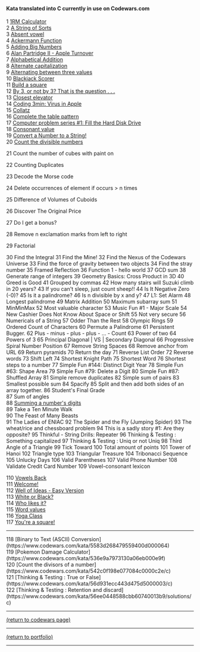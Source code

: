 <!-- For more details see [GitHub Flavored Markdown](https://guides.github.com/features/mastering-markdown/). -->

#### Kata translated into C currently in use on Codewars.com

<!-- eventually these could be ranked by solves and live updated -->
<!-- <a href="http://example.com/" target="_blank">Hello, world!</a> -->
<!-- [1RM Calculator](https://www.codewars.com/kata/595bbea8a930ac0b91000130){:target="_blank"} -->

1 [1RM Calculator](https://www.codewars.com/kata/595bbea8a930ac0b91000130)<br>
2 [A String of Sorts](https://www.codewars.com/kata/536c6b8749aa8b3c2600029a)<br>
3 [Absent vowel](https://www.codewars.com/kata/56414fdc6488ee99db00002c)<br>
4 [Ackermann Function](https://www.codewars.com/kata/53ad69892a27079b34000bd9)<br>
5 [Adding Big Numbers](https://www.codewars.com/kata/55c11989e13716e35f000013)<br>
6 [Alan Partridge II - Apple Turnover](https://www.codewars.com/kata/580a094553bd9ec5d800007d)<br>
7 [Alphabetical Addition](https://www.codewars.com/kata/5d50e3914861a500121e1958)<br>
8 [Alternate capitalization](https://www.codewars.com/kata/59cfc000aeb2844d16000075)<br>
9 [Alternating between three values](https://www.codewars.com/kata/596776fbb4f24d0d82000141)<br>
10 [Blackjack Scorer](https://www.codewars.com/kata/534ffb35edb1241eda0015fe)<br>
11 [Build a square](https://www.codewars.com/kata/59a96d71dbe3b06c0200009c/c)<br>
12 [By 3, or not by 3? That is the question . . .](https://www.codewars.com/kata/59f7fc109f0e86d705000043/c)<br>
13 [Closest elevator](https://www.codewars.com/kata/5c374b346a5d0f77af500a5a/c)<br>
14 [Coding 3min: Virus in Apple](https://www.codewars.com/kata/5700af83d1acef83fd000048/c)<br>
15 [Collatz](https://www.codewars.com/kata/5286b2e162056fd0cb000c20/c)<br>
16 [Complete the table pattern](https://www.codewars.com/kata/5827e2efc983ca6f230000e0/c)<br>
17 [Computer problem series #1: Fill the Hard Disk Drive](https://www.codewars.com/kata/5d49c93d089c6e000ff8428c/c)<br>
18 [Consonant value](https://www.codewars.com/kata/59c633e7dcc4053512000073/c)<br>
19 [Convert a Number to a String!](https://www.codewars.com/kata/5265326f5fda8eb1160004c8/c)<br>
20 [Count the divisible numbers](https://www.codewars.com/kata/55a5c82cd8e9baa49000004c/c)<br>

21 Count the number of cubes with paint on

22 Counting Duplicates

23 Decode the Morse code 

24 Delete occurrences of element if occurs > n times

25 Difference of Volumes of Cuboids

26 Discover The Original Price

27 Do I get a bonus?

28 Remove n exclamation marks from left to right

29 Factorial

30 Find the Integral
	 31 Find the Mine!
	 32 Find the Nexus of the Codewars Universe
	 33 Find the force of gravity between two objects
	 34 Find the stray number
	 35 Framed Reflection
	 36 Function 1 - hello world
	 37 GCD sum 
	 38 Generate range of integers
	 39 Geometry Basics: Cross Product in 3D
	 40 Greed is Good
	 41 Grouped by commas
	 42 How many stairs will Suzuki climb in 20 years?
	 43 If you can't sleep, just count sheep!!
	 44 Is It Negative Zero (-0)?
	 45 Is it a palindrome?
	 46 Is n divisible by x and y?
	 47 L1: Set Alarm
	 48 Longest palindrome
	 49 Matrix Addition
	 50 Maximum subarray sum
	 51 MinMinMax
	 52 Most valuable character
	 53 Music Fun #1 - Major Scale
	 54 New Cashier Does Not Know About Space or Shift 
	 55 Not very secure
	 56 Numericals of a String
	 57 Odder Than the Rest
	 58 Olympic Rings
	 59 Ordered Count of Characters
	 60 Permute a Palindrome
	 61 Persistent Bugger.
	 62 Plus - minus - plus - plus - ... - Count
	 63 Power of two
	 64 Powers of 3
	 65 Principal Diagonal | VS | Secondary Diagonal
	 66 Progressive Spiral Number Position
	 67 Remove String Spaces
	 68 Remove anchor from URL
	 69 Return pyramids
	 70 Return the day 
	 71 Reverse List Order
	 72 Reverse words
	 73 Shift Left
	 74 Shortest Knight Path
	 75 Shortest Word
	 76 Shortest steps to a number
	 77 Simple Fun #144: Distinct Digit Year
	 78 Simple Fun #63: Shape Area
	 79 Simple Fun #79: Delete a Digit
	 80 Simple Fun #87: Shuffled Array
	 81 Simple remove duplicates
	 82 Simple sum of pairs
	 83 Smallest possible sum 
	 84 Spacify
	 85 Split and then add both sides of an array together.
	 86 Student's Final Grade<br>
	 87 Sum of angles<br>
	 88 [Summing a number's digits](https://www.codewars.com/kata/52f3149496de55aded000410/c)<br>
	 89 Take a Ten Minute Walk<br>
	 90 The Feast of Many Beasts<br>
	 91 The Ladies of ENIAC
	 92 The Spider and the Fly (Jumping Spider)
	 93 The wheat/rice and chessboard problem
	 94 This is a sadly story #1: Are they opposite?
	 95 Thinkful - String Drills: Repeater
	 96 Thinking & Testing : Something capitalized
	 97 Thinking & Testing : Uniq or not Uniq
	 98 Third Angle of a Triangle
	 99 Tick Toward
	100 Total amount of points
	101 Tower of Hanoi
	102 Triangle type
	103 Triangular Treasure
	104 Tribonacci Sequence
	105 Unlucky Days
	106 Valid Parentheses
	107 Valid Phone Number
	108 Validate Credit Card Number
	109 Vowel-consonant lexicon
	
110 [Vowels Back](https://www.codewars.com/kata/57cfd92c05c1864df2001563)<br>
111 [Welcome!](https://www.codewars.com/kata/577ff15ad648a14b780000e7)<br>
112 [Well of Ideas - Easy Version](https://www.codewars.com/kata/57f222ce69e09c3630000212)<br>
113 [White or Black?](https://www.codewars.com/kata/563319974612f4fa3f0000e0)<br>
114 [Who likes it?](https://www.codewars.com/kata/5266876b8f4bf2da9b000362)<br>
115 [Word values](https://www.codewars.com/kata/598d91785d4ce3ec4f000018)<br>
116 [Yoga Class](https://www.codewars.com/kata/5c79c07b4ba1e100097f4e1a)<br>
117 [You're a square!](https://www.codewars.com/kata/54c27a33fb7da0db0100040e)<br>
<hr>
118 [Binary to Text (ASCII) Conversion](https://www.codewars.com/kata/5583d268479559400d000064)<br>
119 [Pokemon Damage Calculator](https://www.codewars.com/kata/536e9a7973130a06eb000e9f)<br>
120 [Count the divisors of a number](https://www.codewars.com/kata/542c0f198e077084c0000c2e/c)<br>
121 [Thinking & Testing : True or False](https://www.codewars.com/kata/56d931ecc443d475d5000003/c)<br>
122 [Thinking & Testing : Retention and discard](https://www.codewars.com/kata/56ee0448588cbb60740013b9/solutions/c)<br>


<hr>
<!-- MAKE THIS RETURN TO THE SPECIFIC SCROLL POSITION ON THE PAGE, WITH THE 2. Translator HEADING AT THE TOP -->
<a href="https://rowcased.github.io/alternate_page">(return to codewars page)</a>
<hr>
<a href="https://rowcased.github.io/">(return to portfolio)</a>
<hr>
